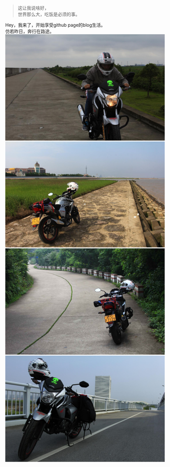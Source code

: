 > 这让我说啥好，  
> 世界那么大，吃饭是必须的事。

Hey，我来了，开始享受github page的blog生活。<br>
仿若昨日，奔行在路途。
![](/img/about_xiaohui1.jpg)
![](/img/about_xiaohui2.jpg)
![](/img/about_xiaohui3.jpg)
![](/img/about_xiaohui4.jpg)


